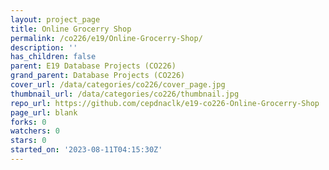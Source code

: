 ```yaml
---
layout: project_page
title: Online Grocerry Shop
permalink: /co226/e19/Online-Grocerry-Shop/
description: ''
has_children: false
parent: E19 Database Projects (CO226)
grand_parent: Database Projects (CO226)
cover_url: /data/categories/co226/cover_page.jpg
thumbnail_url: /data/categories/co226/thumbnail.jpg
repo_url: https://github.com/cepdnaclk/e19-co226-Online-Grocerry-Shop
page_url: blank
forks: 0
watchers: 0
stars: 0
started_on: '2023-08-11T04:15:30Z'
---
```


